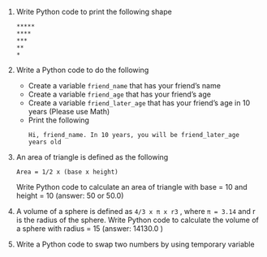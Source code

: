 1. Write Python code to print the following shape
    ```
    *****
    ****
    ***
    **
    *
    ```

2. Write a Python code to do the following

    - Create a variable `friend_name` that has your friend’s name
    - Create a variable `friend_age` that has your friend’s age
    - Create a variable `friend_later_age` that has your friend’s age in 10 years (Please use Math)
    - Print the following
      ```
      Hi, friend_name. In 10 years, you will be friend_later_age years old
      ```

3. An area of triangle is defined as the following

    ```
    Area = 1/2 x (base x height)
    ```

    Write Python code to calculate an area of triangle with base = 10 and height = 10 (answer: 50 or 50.0)

4. A volume of a sphere is defined as `4/3 x π x r3` , where `π = 3.14` and r is the radius of the sphere. Write Python code to calculate the volume of a sphere with radius = 15 (answer: 14130.0 )

5. Write a Python code to swap two numbers by using temporary variable
